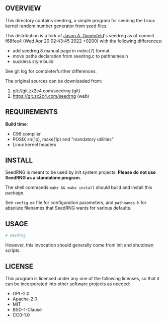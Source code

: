 OVERVIEW
--------
This directory contains seedrng, a simple program for seeding the
Linux kernel random number generator from seed files.

This distribution is a fork of [Jason A. Donenfeld][1]'s seedrng
as of commit f68fee4 (Wed Apr 20 02:43:45 2022 +0200) with the
following differences:
- add seedrng.8 manual page in mdoc(7) format
- move paths declaration from seedrng.c to pathnames.h
- suckless style build

[1]: mailto:Jason@zx2c4.com

See git log for complete/further differences.

The original sources can be downloaded from:
1. git://git.zx2c4.com/seedrng    (git)
2. https://git.zx2c4.com/seedrng  (web)


REQUIREMENTS
------------
**Build time**:
- C99 compiler
- POSIX sh(1p), make(1p) and "mandatory utilities"
- Linux kernel headers


INSTALL
-------
SeedRNG is meant to be used by init system projects.
**Please do not use SeedRNG as a standalone program**.

The shell commands `make && make install` should build and
install this package.

See `config.mk` file for configuration parameters, and
`pathnames.h` for absolute filenames that SeedRNG wants for
various defaults.


USAGE
-----
```sh
# seedrng
```

However, this invocation should generally come from init and
shutdown scripts.


LICENSE
-------
This program is licensed under any one of the following
licenses, so that it can be incorporated into other
software projects as needed:

- GPL-2.0
- Apache-2.0
- MIT
- BSD-1-Clause
- CC0-1.0
